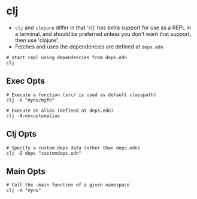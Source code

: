 # clj

- `clj` and `clojure` differ in that 'clj' has extra support for use as a REPL in a terminal, and should be preferred unless you don't want that support, then use 'clojure'.
- Fetches and uses the dependencies are defined at `deps.edn`

```shell
# start repl using dependencies from deps.edn
clj
```

## Exec Opts

```shell
# Execute a function (src/ is used as default classpath)
clj -X "myns/myfn"

# Execute an alias (defined at deps.edn)
clj -A:mycustomalias
```

## Clj Opts

```shell
# Specify a custom deps data (other than deps.edn)
clj -S deps "customdeps.edn"
```

## Main Opts

```shell
# Call the -main function of a given namespace
clj -m "myns"
```
